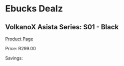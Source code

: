 
# Ebucks Dealz
## VolkanoX Asista Series: S01 - Black
[Product Page](https://www.ebucks.com/web/shop/productSelected.do?prodId=1196480413&catId=714972256)

Price: R299.00

Savings: 


	